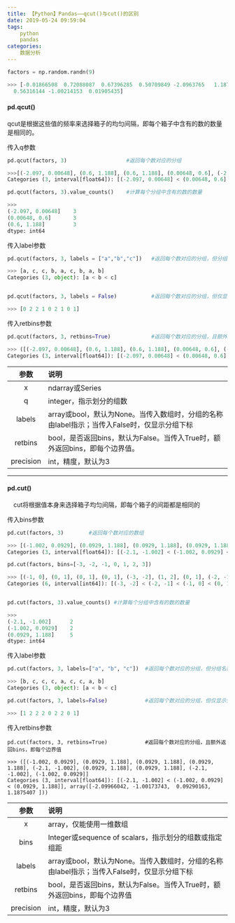 ```yaml
---
title: 【Python】Pandas——qcut()与cut()的区别
date: 2019-05-24 09:59:04
tags:
	python
	pandas
categories:
	数据分析
---
```

```python
factors = np.random.randn(9)

>>> [-0.01866508  0.72088087  0.67396285  0.50709849 -2.0963765   1.1875407
  0.56316144 -1.00214153  0.01905435]
```
#### pd.qcut()
qcut是根据这些值的频率来选择箱子的均匀间隔，即每个箱子中含有的数的数量是相同的。

传入q参数
```python
pd.qcut(factors, 3)                   #返回每个数对应的分组

>>>[(-2.097, 0.00648], (0.6, 1.188], (0.6, 1.188], (0.00648, 0.6], (-2.097, 0.00648], (0.6, 1.188], (0.00648, 0.6], (-2.097, 0.00648], (0.00648, 0.6]]
Categories (3, interval[float64]): [(-2.097, 0.00648] < (0.00648, 0.6] < (0.6, 1.188]]

pd.qcut(factors, 3).value_counts()    #计算每个分组中含有的数的数量

>>>
(-2.097, 0.00648]    3
(0.00648, 0.6]       3
(0.6, 1.188]         3
dtype: int64
```

传入label参数
```python
pd.qcut(factors, 3, labels = ["a","b","c"])   #返回每个数对应的分组，但分组名称由label指示

>>> [a, c, c, b, a, c, b, a, b]
Categories (3, object): [a < b < c]


pd.qcut(factors, 3, labels = False)           #返回每个数对应的分组，但仅显示分组下标

>>> [0 2 2 1 0 2 1 0 1]
```

传入retbins参数
```python
pd.qcut(factors, 3, retbins=True)             #返回每个数对应的分组，且额外返回bins，即每个边界值

>>> ([(-2.097, 0.00648], (0.6, 1.188], (0.6, 1.188], (0.00648, 0.6], (-2.097, 0.00648], (0.6, 1.188], (0.00648, 0.6], (-2.097, 0.00648], (0.00648, 0.6]]
Categories (3, interval[float64]): [(-2.097, 0.00648] < (0.00648, 0.6] < (0.6, 1.188]], array([-2.0963765 ,  0.00648121,  0.60009524,  1.1875407 ]))
```
参数|说明
:-:|:-
x|ndarray或Series
q|integer，指示划分的组数
labels|array或bool，默认为None。当传入数组时，分组的名称由label指示；当传入False时，仅显示分组下标
retbins|bool，是否返回bins，默认为False。当传入True时，额外返回bins，即每个边界值。
precision|int，精度，默认为3

---

#### pd.cut()
&emsp;cut将根据值本身来选择箱子均匀间隔，即每个箱子的间距都是相同的

传入bins参数
```python
pd.cut(factors, 3)        #返回每个数对应的数组

>>> [(-1.002, 0.0929], (0.0929, 1.188], (0.0929, 1.188], (0.0929, 1.188], (-2.1, -1.002], (0.0929, 1.188], (0.0929, 1.188], (-2.1, -1.002], (-1.002, 0.0929]]
Categories (3, interval[float64]): [(-2.1, -1.002] < (-1.002, 0.0929] < (0.0929, 1.188]]

pd.cut(factors, bins=[-3, -2, -1, 0, 1, 2, 3])

>>> [(-1, 0], (0, 1], (0, 1], (0, 1], (-3, -2], (1, 2], (0, 1], (-2, -1], (0, 1]]
Categories (6, interval[int64]): [(-3, -2] < (-2, -1] < (-1, 0] < (0, 1] < (1, 2] < (2, 3]]


pd.cut(factors, 3).value_counts() #计算每个分组中含有的数的数量

>>>
(-2.1, -1.002]      2
(-1.002, 0.0929]    2
(0.0929, 1.188]     5
dtype: int64
```

传入label参数
```python
pd.cut(factors, 3, labels=["a", "b", "c"])  #返回每个数对应的分组，但分组名称由label指示

>>> [b, c, c, c, a, c, c, a, b]
Categories (3, object): [a < b < c]

pd.cut(factors, 3, labels=False)            #返回每个数对应的分组，但仅显示分组下标

>>> [1 2 2 2 0 2 2 0 1]
```

传入retbins参数
```
pd.cut(factors, 3, retbins=True)            #返回每个数对应的分组，且额外返回bins，即每个边界值

>>> ([(-1.002, 0.0929], (0.0929, 1.188], (0.0929, 1.188], (0.0929, 1.188], (-2.1, -1.002], (0.0929, 1.188], (0.0929, 1.188], (-2.1, -1.002], (-1.002, 0.0929]]
Categories (3, interval[float64]): [(-2.1, -1.002] < (-1.002, 0.0929] < (0.0929, 1.188]], array([-2.09966042, -1.00173743,  0.09290163,  1.1875407 ]))
```
参数|说明
:-:|:-
x|array，仅能使用一维数组
bins|Integer或sequence of scalars，指示划分的组数或指定组距
labels|array或bool，默认为None。当传入数组时，分组的名称由label指示；当传入False时，仅显示分组下标
retbins|bool，是否返回bins，默认为False。当传入True时，额外返回bins，即每个边界值
precision|int，精度，默认为3

